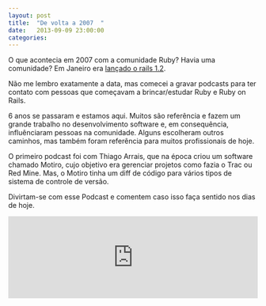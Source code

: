 ```yaml
---
layout: post
title:  "De volta a 2007  "
date:   2013-09-09 23:00:00
categories: 
---
```


O que acontecia em 2007 com a comunidade Ruby? Havia uma comunidade? Em Janeiro era [lançado o rails 1.2][rails-1-2].

Não me lembro exatamente a data, mas comecei a gravar podcasts para ter contato com pessoas que começavam a brincar/estudar Ruby e Ruby on Rails.

6 anos se passaram e estamos aqui. Muitos são referência e fazem um grande trabalho no desenvolvimento software e, em consequência, influênciaram pessoas na comunidade. Alguns escolheram outros caminhos, mas também foram referência para muitos profissionais de hoje.

O primeiro podcast foi com Thiago Arrais, que na época criou um software chamado Motiro, cujo objetivo era gerenciar projetos como fazia o Trac ou Red Mine. Mas, o Motiro tinha um diff de código para vários tipos de sistema de controle de versão.

Divirtam-se com esse Podcast e comentem caso isso faça sentido nos dias de hoje. 

<iframe width="100%" height="166" scrolling="no" frameborder="no" src="https://w.soundcloud.com/player/?url=http%3A%2F%2Fapi.soundcloud.com%2Ftracks%2F109482269&amp;color=ff6600&amp;auto_play=false&amp;show_artwork=false"></iframe>

<!-- {% highlight ruby %}
def print_hi(name)
  puts "Hi, #{name}"
end
print_hi('Tom')
#=> prints 'Hi, Tom' to STDOUT.
{% endhighlight %} -->


[rails-1-2]: http://weblog.rubyonrails.org/2007/1/18/rails-1-2-rest-admiration-http-lovefest-and-utf-8-celebrations/
